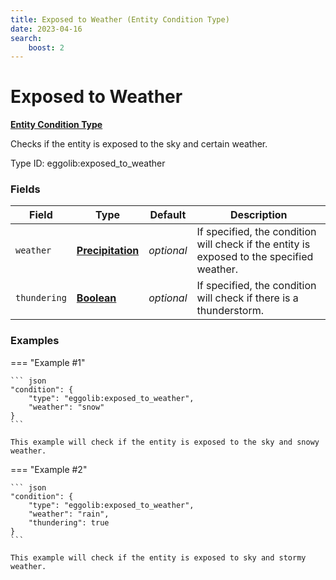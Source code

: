 ```yaml
---
title: Exposed to Weather (Entity Condition Type)
date: 2023-04-16
search:
    boost: 2
---
```


#   Exposed to Weather

[**Entity Condition Type**][1]

Checks if the entity is exposed to the sky and certain weather.

Type ID: eggolib:exposed_to_weather


### Fields

Field | Type | Default | Description
------|------|---------|------------
`weather` | [**Precipitation**][2] | *optional* | If specified, the condition will check if the entity is exposed to the specified weather.
`thundering` | [**Boolean**][3] | *optional* | If specified, the condition will check if there is a thunderstorm.


### Examples

=== "Example #1"

    ``` json
    "condition": {
        "type": "eggolib:exposed_to_weather",
        "weather": "snow"
    }
    ```

    This example will check if the entity is exposed to the sky and snowy weather.


=== "Example #2"

    ``` json
    "condition": {
        "type": "eggolib:exposed_to_weather",
        "weather": "rain",
        "thundering": true
    }
    ```

    This example will check if the entity is exposed to sky and stormy weather.


[1]: ../entity_condition_types.md
[2]: ../data_types/precipitation.md
[3]: https://origins.readthedocs.io/en/latest/types/data_types/boolean
